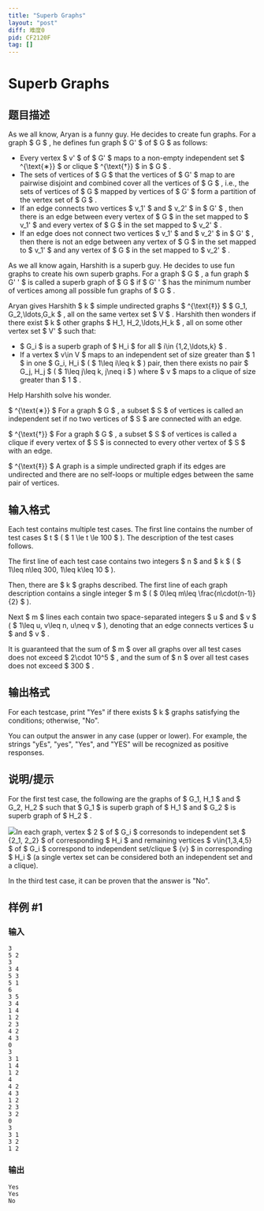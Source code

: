 ```yaml
---
title: "Superb Graphs"
layout: "post"
diff: 难度0
pid: CF2120F
tag: []
---
```


# Superb Graphs

## 题目描述

As we all know, Aryan is a funny guy. He decides to create fun graphs. For a graph $ G $ , he defines fun graph $ G' $ of $ G $ as follows:

- Every vertex $ v' $ of $ G' $ maps to a non-empty independent set $ ^{\text{∗}} $ or clique $ ^{\text{†}} $ in $ G $ .
- The sets of vertices of $ G $ that the vertices of $ G' $ map to are pairwise disjoint and combined cover all the vertices of $ G $ , i.e., the sets of vertices of $ G $ mapped by vertices of $ G' $ form a partition of the vertex set of $ G $ .
- If an edge connects two vertices $ v_1' $ and $ v_2' $ in $ G' $ , then there is an edge between every vertex of $ G $ in the set mapped to $ v_1' $ and every vertex of $ G $ in the set mapped to $ v_2' $ .
- If an edge does not connect two vertices $ v_1' $ and $ v_2' $ in $ G' $ , then there is not an edge between any vertex of $ G $ in the set mapped to $ v_1' $ and any vertex of $ G $ in the set mapped to $ v_2' $ .

As we all know again, Harshith is a superb guy. He decides to use fun graphs to create his own superb graphs. For a graph $ G $ , a fun graph $ G' ' $ is called a superb graph of $ G $ if $ G' ' $ has the minimum number of vertices among all possible fun graphs of $ G $ .

Aryan gives Harshith $ k $ simple undirected graphs $ ^{\text{‡}} $ $ G_1, G_2,\ldots,G_k $ , all on the same vertex set $ V $ . Harshith then wonders if there exist $ k $ other graphs $ H_1, H_2,\ldots,H_k $ , all on some other vertex set $ V' $ such that:

- $ G_i $ is a superb graph of $ H_i $ for all $ i\in \{1,2,\ldots,k\} $ .
- If a vertex $ v\in V $ maps to an independent set of size greater than $ 1 $ in one $ G_i, H_i $ ( $ 1\leq i\leq k $ ) pair, then there exists no pair $ G_j, H_j $ ( $ 1\leq j\leq k, j\neq i $ ) where $ v $ maps to a clique of size greater than $ 1 $ .

Help Harshith solve his wonder.

 $ ^{\text{∗}} $ For a graph $ G $ , a subset $ S $ of vertices is called an independent set if no two vertices of $ S $ are connected with an edge.

 $ ^{\text{†}} $ For a graph $ G $ , a subset $ S $ of vertices is called a clique if every vertex of $ S $ is connected to every other vertex of $ S $ with an edge.

 $ ^{\text{‡}} $ A graph is a simple undirected graph if its edges are undirected and there are no self-loops or multiple edges between the same pair of vertices.

## 输入格式

Each test contains multiple test cases. The first line contains the number of test cases $ t $ ( $ 1 \le t \le 100 $ ). The description of the test cases follows.

The first line of each test case contains two integers $ n $ and $ k $ ( $ 1\leq n\leq 300, 1\leq k\leq 10 $ ).

Then, there are $ k $ graphs described. The first line of each graph description contains a single integer $ m $ ( $ 0\leq m\leq \frac{n\cdot(n-1)}{2}  $ ).

Next $ m $ lines each contain two space-separated integers $ u $ and $ v $ ( $ 1\leq u, v\leq n, u\neq v $ ), denoting that an edge connects vertices $ u $ and $ v $ .

It is guaranteed that the sum of $ m $ over all graphs over all test cases does not exceed $ 2\cdot 10^5 $ , and the sum of $ n $ over all test cases does not exceed $ 300 $ .

## 输出格式

For each testcase, print "Yes" if there exists $ k $ graphs satisfying the conditions; otherwise, "No".

You can output the answer in any case (upper or lower). For example, the strings "yEs", "yes", "Yes", and "YES" will be recognized as positive responses.

## 说明/提示

For the first test case, the following are the graphs of $ G_1, H_1 $ and $ G_2, H_2 $ such that $ G_1 $ is superb graph of $ H_1 $ and $ G_2 $ is superb graph of $ H_2 $ .

 ![](https://cdn.luogu.com.cn/upload/vjudge_pic/CF2120F/15f83c10f08adf489bec68d61e187b78760b0d0a.png)In each graph, vertex $ 2 $ of $ G_i $ corresonds to independent set $ \{2\_1, 2\_2\} $ of corresponding $ H_i $ and remaining vertices $ v\in\{1,3,4,5\} $ of $ G_i $ correspond to independent set/clique $ \{v\} $ in corresponding $ H_i $ (a single vertex set can be considered both an independent set and a clique).

In the third test case, it can be proven that the answer is "No".

## 样例 #1

### 输入

```
3
5 2
3
3 4
5 3
5 1
6
3 5
3 4
1 4
1 2
2 3
4 2
4 3
0
3
3 1
1 4
1 2
4
4 2
4 3
1 2
2 3
3 2
0
3
3 1
3 2
1 2
```

### 输出

```
Yes
Yes
No
```

